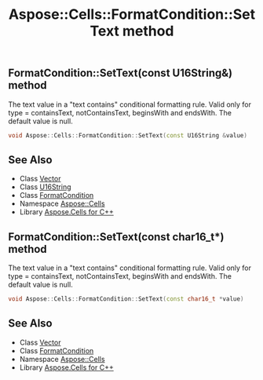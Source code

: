﻿---
title: Aspose::Cells::FormatCondition::SetText method
linktitle: SetText
second_title: Aspose.Cells for C++ API Reference
description: 'Aspose::Cells::FormatCondition::SetText method. The text value in a "text contains" conditional formatting rule. Valid only for type = containsText, notContainsText, beginsWith and endsWith. The default value is null in C++.'
type: docs
weight: 2700
url: /cpp/aspose.cells/formatcondition/settext/
---
## FormatCondition::SetText(const U16String\&) method


The text value in a "text contains" conditional formatting rule. Valid only for type = containsText, notContainsText, beginsWith and endsWith. The default value is null.

```cpp
void Aspose::Cells::FormatCondition::SetText(const U16String &value)
```

## See Also

* Class [Vector](../../vector/)
* Class [U16String](../../u16string/)
* Class [FormatCondition](../)
* Namespace [Aspose::Cells](../../)
* Library [Aspose.Cells for C++](../../../)
## FormatCondition::SetText(const char16_t*) method


The text value in a "text contains" conditional formatting rule. Valid only for type = containsText, notContainsText, beginsWith and endsWith. The default value is null.

```cpp
void Aspose::Cells::FormatCondition::SetText(const char16_t *value)
```

## See Also

* Class [Vector](../../vector/)
* Class [FormatCondition](../)
* Namespace [Aspose::Cells](../../)
* Library [Aspose.Cells for C++](../../../)
